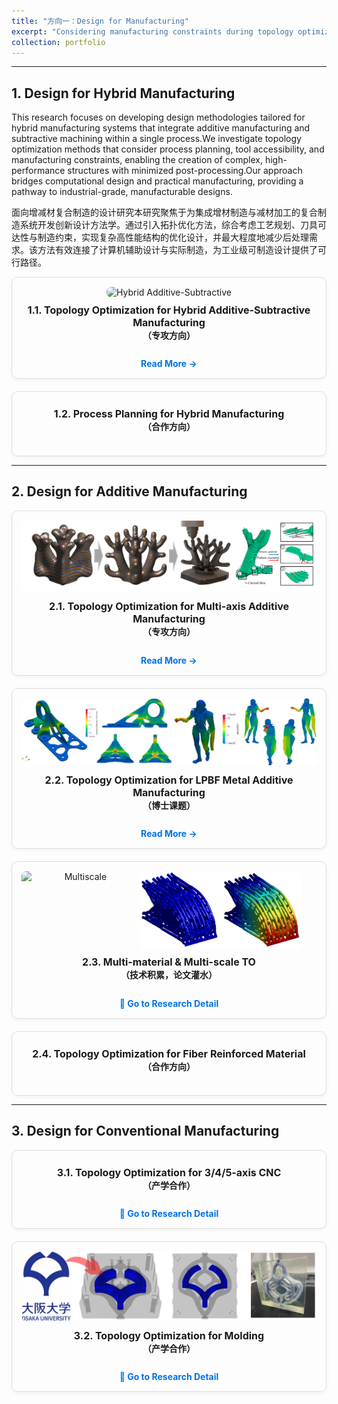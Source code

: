 ```yaml
---
title: "方向一：Design for Manufacturing"
excerpt: "Considering manufacturing constraints during topology optimization brings designs closer to practical implementation.<br/><img src='/images/封面2.png'>"
collection: portfolio
---
```


<style>
.card-grid {
  display: grid;
  grid-template-columns: repeat(auto-fit, minmax(280px, 1fr));
  gap: 20px;
}
.card {
  border: 1px solid #ddd;
  border-radius: 10px;
  padding: 15px;
  box-shadow: 0 2px 6px rgba(0, 0, 0, 0.05);
  text-align: center;
}
.card img {
  width: 100%;
  border-radius: 8px;
}
.card h4 {
  font-size: 16px;
  margin-top: 10px;
}
.card a {
  display: inline-block;
  margin-top: 6px;
  font-weight: bold;
  text-decoration: none;
  color: #0073e6;
}
.card a:hover {
  color: #0056a3;
}
</style>

---

## 1. Design for Hybrid Manufacturing
<div class="research-text2">
<p>
This research focuses on developing design methodologies tailored for hybrid manufacturing systems that integrate additive manufacturing and subtractive machining within a single process.We investigate topology optimization methods that consider process planning, tool accessibility, and manufacturing constraints, enabling the creation of complex, high-performance structures with minimized post-processing.Our approach bridges computational design and practical manufacturing, providing a pathway to industrial-grade, manufacturable designs.
</p>

<p>
面向增减材复合制造的设计研究本研究聚焦于为集成增材制造与减材加工的复合制造系统开发创新设计方法学。通过引入拓扑优化方法，综合考虑工艺规划、刀具可达性与制造约束，实现复杂高性能结构的优化设计，并最大程度地减少后处理需求。该方法有效连接了计算机辅助设计与实际制造，为工业级可制造设计提供了可行路径。
</p>
</div>

<div class="card-grid">

<div class="card">
  <img src='/images/HASM/HASM1.png' alt="Hybrid Additive-Subtractive">
  <h4>1.1. Topology Optimization for Hybrid Additive-Subtractive Manufacturing<br/><span style="font-size:14px;">（专攻方向）</span></h4>
  <a href="{{ '/portfolio/sub/HASM/' | relative_url }}" class="btn">Read More →</a>
</div>

<div class="card">
  <h4>1.2. Process Planning for Hybrid Manufacturing<br/><span style="font-size:14px;">（合作方向）</span></h4>
</div>

</div>

---

## 2. Design for Additive Manufacturing

<div class="card-grid">

<div class="card">
  <img src='/images/multi-axis AM/图片1.png' alt="Multi-axis AM">
  <h4>2.1. Topology Optimization for Multi-axis Additive Manufacturing<br/><span style="font-size:14px;">（专攻方向）</span></h4>
  <a href="{{ '/portfolio/sub/AM2/' | relative_url }}" class="btn">Read More →</a>
</div>

<div class="card">
  <img src='/images/manufacturing_process/研究0.png' alt="LPBF">
  <h4>2.2. Topology Optimization for LPBF Metal Additive Manufacturing<br/><span style="font-size:14px;">（博士课题）</span></h4>
  <a href="{{ '/portfolio/sub/AM1/' | relative_url }}" class="btn">Read More →</a>
</div>

<div class="card">
  <div style="display: flex; gap: 0px;">
    <img src='/images/multiscale/TopResult_122.gif' style="width:40%;" alt="Multiscale">
    <img src='/images/multiscale/local.png' style="width:55%;" alt="Multiscale Local">
  </div>
  <h4>2.3. Multi-material & Multi-scale TO<br/><span style="font-size:14px;">（技术积累，论文灌水）</span></h4>
  <a href="{{ '/portfolio/sub/HASM/' | relative_url }}">🔎 Go to Research Detail</a>
</div>

<div class="card">
  <h4>2.4. Topology Optimization for Fiber Reinforced Material<br/><span style="font-size:14px;">（合作方向）</span></h4>
</div>

</div>

---

## 3. Design for Conventional Manufacturing

<div class="card-grid">

<div class="card">
  <h4>3.1. Topology Optimization for 3/4/5-axis CNC<br/><span style="font-size:14px;">（产学合作）</span></h4>
  <a href="{{ '/portfolio/sub/HASM/' | relative_url }}">🔎 Go to Research Detail</a>
</div>

<div class="card">
  <img src='/images/cooling/cooling.png' alt="Molding">
  <h4>3.2. Topology Optimization for Molding<br/><span style="font-size:14px;">（产学合作）</span></h4>
  <a href="{{ '/portfolio/sub/HASM/' | relative_url }}">🔎 Go to Research Detail</a>
</div>

</div>

[def]: /manufacturing_process
